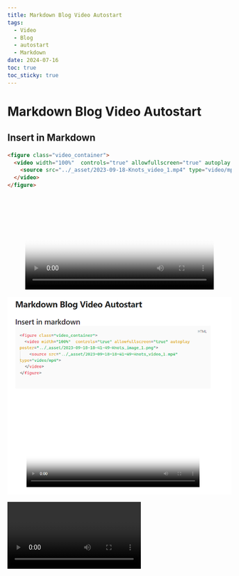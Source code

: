 ```yaml
---
title: Markdown Blog Video Autostart
tags:
  - Video
  - Blog
  - autostart
  - Markdown
date: 2024-07-16
toc: true
toc_sticky: true
---
```

# Markdown Blog Video Autostart

## Insert in Markdown 

```html
<figure class="video_container">
  <video width="100%"  controls="true" allowfullscreen="true" autoplay poster="../_asset/2023-09-18-Knots_image_1.png">
    <source src="../_asset/2023-09-18-Knots_video_1.mp4" type="video/mp4">
  </video>
</figure>

```

<figure class="video_container">
  <video width="100%"  controls="true" allowfullscreen="true" autoplay poster="../_asset/2023-09-18-Knots_image_1.png">
    <source src="../_asset/2023-09-18-Knots_video_1.mp4" type="video/mp4">
  </video>
</figure>


![](../_asset/2024-07-16-blog-video_image_1.png)

![](../_asset/2024-07-16-blog-video_video_1.mp4)
